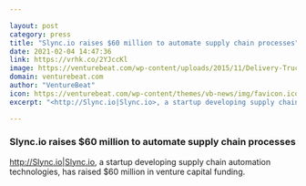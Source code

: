 ```yaml
---

layout: post
category: press
title: "Slync.io raises $60 million to automate supply chain processes"
date: 2021-02-04 14:47:36
link: https://vrhk.co/2YJccKl
image: https://venturebeat.com/wp-content/uploads/2015/11/Delivery-Truck.jpg?w=1200&strip=all
domain: venturebeat.com
author: "VentureBeat"
icon: https://venturebeat.com/wp-content/themes/vb-news/img/favicon.ico
excerpt: "<http://Slync.io|Slync.io>, a startup developing supply chain automation technologies, has raised $60 million in venture capital funding."

---
```


### Slync.io raises $60 million to automate supply chain processes

<http://Slync.io|Slync.io>, a startup developing supply chain automation technologies, has raised $60 million in venture capital funding.